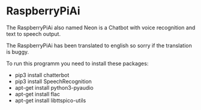 # RaspberryPiAi

The RaspberryPiAi also named Neon is a Chatbot with voice recognition and text to speech output. 

The RaspberryPiAi has been translated to english so sorry if the translation is buggy.

To run this programm you need to install these packages:

- pip3 install chatterbot
- pip3 install SpeechRecognition
- apt-get install python3-pyaudio
- apt-get install flac
- apt-get install libttspico-utils
